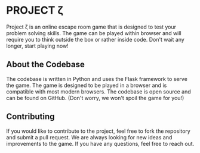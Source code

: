 # PROJECT ζ

Project ζ is an online escape room game that is designed to test your problem solving skills. The game can be played within browser and will require you to think outside the box or rather inside code. Don't wait any longer, start playing now!

## About the Codebase

The codebase is written in Python and uses the Flask framework to serve the game. The game is designed to be played in a browser and is compatible with most modern browsers. The codebase is open source and can be found on GitHub. (Don't worry, we won't spoil the game for you!)

## Contributing

If you would like to contribute to the project, feel free to fork the repository and submit a pull request. We are always looking for new ideas and improvements to the game. If you have any questions, feel free to reach out.